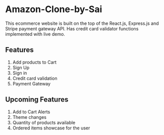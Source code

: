 # Amazon-Clone-by-Sai
This ecommerce website is built on the top of the React.js, Express.js and Stripe payment gateway API. Has credit card validator functions implemented with live demo.

## Features
1. Add products to Cart
2. Sign Up
3. Sign in
4. Credit card validation
5. Payment Gateway

## Upcoming Features
1. Add to Cart Alerts
2. Theme changes
3. Quantity of products available
4. Ordered items showcase for the user
